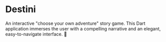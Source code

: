 # Destini
An interactive "choose your own adventure" story game. This Dart application immerses the user with a compelling narrative and an elegant, easy-to-navigate interface. 📖
